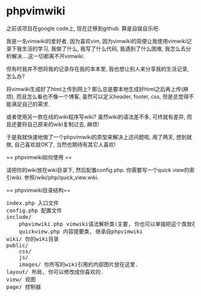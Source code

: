 phpvimwiki
==========

之前该项目在google code上, 现在迁移到github. 算是自娱自乐吧.

我是一名vimwiki的爱好者, 因为喜欢vim, 因为vimwiki的简便让我使用vimwiki记录下我生活的学习, 我做了什么, 我写了什么代码, 我遇到了什么困难, 我怎么去分析解决....这一切都离不开vimwiki.

但有时我并不想将我的记录存在我的本本里, 我也想让别人来分享我的生活记录, 怎么办?

将vimwiki生成好了html上传到网上? 那么总是要本地生成好html之后再上传(麻烦), 而且怎么看也不像一个博客, 虽然可以定义header, footer, css, 但是总觉得不能满足自己的需求.

或者使用另一款在线的wiki程序写wiki? 虽然wiki的语法差不多, 可终就有差异, 而且还要将自己原来的wiki复制过去, 麻烦!

于是我就快速地做了一个phpvimwiki的原型来解决上述问题啦, 用了两天, 想到就做, 自己喜欢就OK了, 当然也期待有其它人喜欢!

== phpvimwiki如何使用 ==

请把你的wiki放在wiki目录下, 然后配置config.php. 你需要写一个quick view的索引wiki. 参照/wiki/php/quick_view.wiki.

== phpvimwiki目录结构== 
<pre>
index.php 入口文件
config.php 配置文件
include/
    phpvimwiki.php vimwiki语法解析类(主要, 你也可以单独把这个类放在自己写的应用中.)
    quickview.php 内容提要类, 继承自phpvimwiki
wiki/ 你的wiki目录
public/ 
    css/ 
    js/
    images/ 你所写的wiki引用的内部图片放在这里.
layout/ 布局, 你可以修改成你喜欢的.
view/ 视图
page/ 控制器
</pre>
